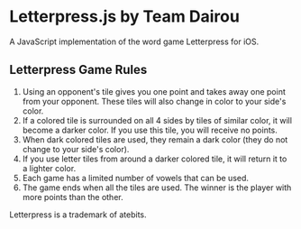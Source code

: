 Letterpress.js by Team Dairou
=============================
A JavaScript implementation of the word game Letterpress for iOS.

## Letterpress Game Rules

1. Using an opponent's tile gives you one point and takes away one point from your opponent. These tiles will also change in color to your side's color.
2. If a colored tile is surrounded on all 4 sides by tiles of similar color, it will become a darker color. If you use this tile, you will receive no points.
3. When dark colored tiles are used, they remain a dark color (they do not change to your side's color).
4. If you use letter tiles from around a darker colored tile, it will return it to a lighter color.
5. Each game has a limited number of vowels that can be used.
6. The game ends when all the tiles are used. The winner is the player with more points than the other.


Letterpress is a trademark of atebits.
